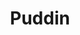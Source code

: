 ---
layout: post
title: Puddin
description: Place of puddins
image: assets/images/pudding.jpg
recipes: 
- name : Toffy Poodin
  ingredients:
    -  Toffee
    -  Puddin
  method:
    - Put one on the other
---